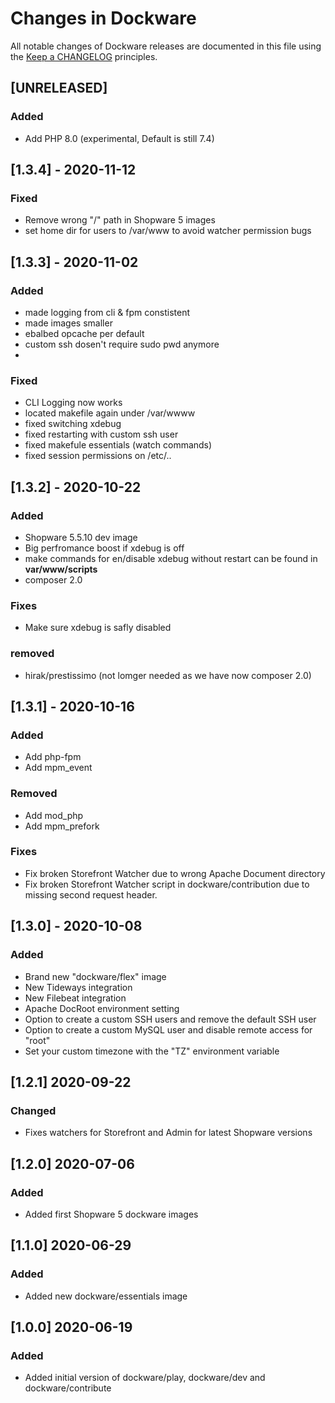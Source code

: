 # Changes in Dockware

All notable changes of Dockware releases are documented in this file 
using the [Keep a CHANGELOG](https://keepachangelog.com/) principles.


## [UNRELEASED]

### Added
  - Add PHP 8.0 (experimental, Default is still 7.4)
  
  
## [1.3.4] - 2020-11-12

### Fixed
  - Remove wrong "/" path in Shopware 5 images
  - set home dir for users to /var/www to avoid watcher permission bugs
  
  
## [1.3.3] - 2020-11-02
### Added
 - made logging from cli & fpm constistent 
 - made images smaller
 - ebalbed opcache per default
 - custom ssh dosen't require sudo pwd anymore
 - 
 
### Fixed
  - CLI Logging now works 
  - located makefile again under /var/wwww
  - fixed switching xdebug
  - fixed restarting with custom ssh user
  - fixed makefule essentials (watch commands)
  - fixed session permissions on /etc/..


## [1.3.2] - 2020-10-22
### Added
 - Shopware 5.5.10 dev image
 - Big perfromance boost if xdebug is off
 - make commands for en/disable xdebug without restart can be found in **var/www/scripts**
 - composer 2.0
 
### Fixes
 - Make sure xdebug is safly disabled
 
 ### removed
 - hirak/prestissimo (not lomger needed as we have now composer 2.0)

## [1.3.1] - 2020-10-16

### Added
- Add php-fpm
- Add mpm_event

### Removed
- Add mod_php
- Add mpm_prefork 
 
### Fixes
- Fix broken Storefront Watcher due to wrong Apache Document directory
- Fix broken Storefront Watcher script in dockware/contribution due to missing second request header.



## [1.3.0] - 2020-10-08

### Added
- Brand new "dockware/flex" image
- New Tideways integration
- New Filebeat integration
- Apache DocRoot environment setting
- Option to create a custom SSH users and remove the default SSH user
- Option to create a custom MySQL user and disable remote access for "root"
- Set your custom timezone with the "TZ" environment variable


## [1.2.1] 2020-09-22

### Changed

* Fixes watchers for Storefront and Admin for latest Shopware versions


## [1.2.0] 2020-07-06

### Added

* Added first Shopware 5 dockware images


## [1.1.0] 2020-06-29

### Added

* Added new dockware/essentials image


## [1.0.0] 2020-06-19

### Added

* Added initial version of dockware/play, dockware/dev and dockware/contribute